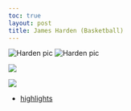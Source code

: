 ```yaml
---
toc: true
layout: post
title: James Harden (Basketball)
---
```


![]({{site.baseurl}}/images/harden.jpg "Harden pic")
![]({{site.baseurl}}/images/hardenstats.png "Harden pic")

![](vscode-remote://wsl%2Bubuntu/mnt/c/Users/rohan/vscode/FrontendRepository/images/harden.jpg)

![](vscode-remote://wsl%2Bubuntu/mnt/c/Users/rohan/vscode/FrontendRepository/images/hardenstats.png)

- [highlights](https://www.youtube.com/watch?v=YeeDMFF9WUk&ab_channel=NBA)

